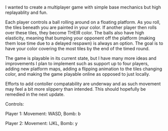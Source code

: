 I wanted to create a multiplayer game with simple base mechanics but high replayablity and fun.

Each player controls a ball rolling around on a floating platform. 
As you roll, the tiles beneath you are painted in your color. 
If another player then rolls over these tiles, they become THEIR color. 
The balls also have high elasticity, meaning that bumping your opponent off 
the platform (making them lose time due to a delayed respawn) is always an option. 
The goal is to have your color covering the most tiles by the end of the timed round.

The game is playable in its current state, but I have many more ideas and improvements I plan 
to implement such as support up to four players, adding new platform maps, 
adding a flipping animation to the tiles changing color, and making the game playable online as opposed to just locally.

Efforts to add contoller compatability are underway and as such movement may feel a bit more slippery than intended. 
This should hopefully be remedied in the next update.

Controls:

Player 1: Movement: WASD, Bomb: b

Player 2: Movement: IJKL, Bomb: y
